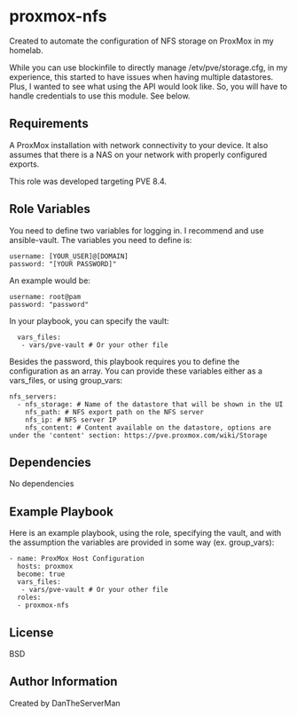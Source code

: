 proxmox-nfs
=========

Created to automate the configuration of NFS storage on ProxMox in my homelab.

While you can use blockinfile to directly manage /etv/pve/storage.cfg, in my experience, this started to have issues when having multiple datastores. Plus, I wanted to see what using the API would look like. So, you will have to handle credentials to use this module. See below.

Requirements
------------

A ProxMox installation with network connectivity to your device. It also assumes that there is a NAS on your network with properly configured exports.

This role was developed targeting PVE 8.4.

Role Variables
--------------
 
You need to define two variables for logging in. I recommend and use ansible-vault. The variables you need to define is:
```
username: [YOUR_USER]@[DOMAIN]
password: "[YOUR PASSWORD]"
```
An example would be:
```
username: root@pam
password: "password"
```
In your playbook, you can specify the vault:
```
  vars_files:  
   - vars/pve-vault # Or your other file
```

Besides the password, this playbook requires you to define the configuration as an array. You can provide these variables either as a vars_files, or using group_vars:

```
nfs_servers:
  - nfs_storage: # Name of the datastore that will be shown in the UI
    nfs_path: # NFS export path on the NFS server
    nfs_ip: # NFS server IP
    nfs_content: # Content available on the datastore, options are under the 'content' section: https://pve.proxmox.com/wiki/Storage
```
Dependencies
------------

No dependencies

Example Playbook
----------------

Here is an example playbook, using the role, specifying the vault, and with the assumption the variables are provided in some way (ex. group_vars):
```
- name: ProxMox Host Configuration
  hosts: proxmox
  become: true
  vars_files:  
   - vars/pve-vault # Or your other file
  roles:
  - proxmox-nfs
```
License
-------

BSD

Author Information
------------------

Created by DanTheServerMan